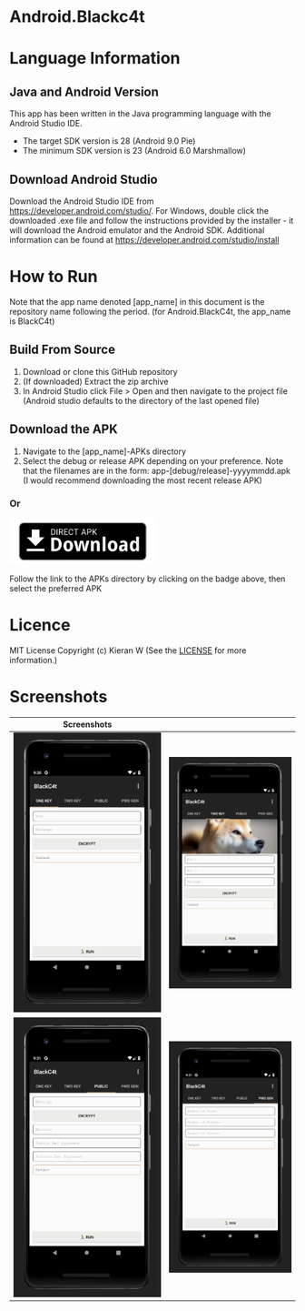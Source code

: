 # Android.Blackc4t

# Language Information 

## Java and Android Version
This app has been written in the Java programming language with the Android Studio IDE.
- The target SDK version is 28 (Android 9.0 Pie)
- The minimum SDK version is 23 (Android 6.0 Marshmallow)

## Download Android Studio
Download the Android Studio IDE from https://developer.android.com/studio/. For Windows, double click the downloaded .exe file and follow the instructions provided by the installer - it will download the Android emulator and the Android SDK. Additional information can be found at https://developer.android.com/studio/install

# How to Run
Note that the app name denoted [app_name] in this document is the repository name following the period. (for Android.BlackC4t, the app_name is BlackC4t)

## Build From Source
1. Download or clone this GitHub repository
2. (If downloaded) Extract the zip archive
3. In Android Studio click File > Open and then navigate to the project file (Android studio defaults to the directory of the last opened file)

<!--
## Get it on Google Play 
1. Open the Google Play app
2. Search for [app_name] 
### Or
[<img src="readme-assets/google-play-download.png"
      alt="Get it on Google Play"   height="80">](https://play.google.com/store/apps/)

Follow the link to the listing on apkpure.com by clicking on the badge above, then download/ install
-->

## Download the APK 
1. Navigate to the [app_name]-APKs directory
2. Select the debug or release APK depending on your preference. Note that the filenames are in the form: app-[debug/release]-yyyymmdd.apk (I would recommend downloading the most recent release APK)
### Or
[<img src="readme-assets/direct-apk-download.png"
      alt="Direct apk download"   height="80">](/BlackC4t-APKs)

Follow the link to the APKs directory by clicking on the badge above, then select the preferred APK

<!--
## Get it on APKPure
1. Go to https://m.apkpure.com or open the APKPure app
2. Search for [app_name] or com.fredhappyface.[app_name]
### Or
[<img src="readme-assets/apkpure-download.png"
      alt="Get it on APKPure"   height="80">](https://apkpure.com/[app_name]/[package_name])

Follow the link to the listing on apkpure.com by clicking on the badge above, then download/ install
-->

<!--
## Get it on APKMirror
1. Go to https://www.apkmirror.com
2. Search for [app_name] 
### Or
[<img src="readme-assets/apkmirror-download.png"
      alt="Get it on APKMirror"   height="80">](https://www.apkmirror.com/)

Follow the link to the listing on apkmirror.com by clicking on the badge above, then download/ install
-->

# Licence 
MIT License
Copyright (c) Kieran W
(See the [LICENSE](/LICENSE.md) for more information.)


# Screenshots
|Screenshots| |
|:-:|:-:|
| <img src="readme-assets/screenshot-1.PNG" alt="Screenshot 1" width="300"> | ![Screenshot 2](readme-assets/screenshot-2.PNG) |
| ![Screenshot 3](readme-assets/screenshot-3.PNG) | ![Screenshot 4](readme-assets/screenshot-4.PNG) |
